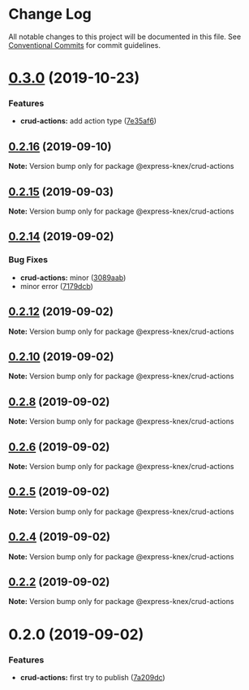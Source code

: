 # Change Log

All notable changes to this project will be documented in this file.
See [Conventional Commits](https://conventionalcommits.org) for commit guidelines.

# [0.3.0](https://github.com/express-knex/express-knex/tree/master/packages/crud-actions/compare/@express-knex/crud-actions@0.2.16...@express-knex/crud-actions@0.3.0) (2019-10-23)


### Features

* **crud-actions:** add action type ([7e35af6](https://github.com/express-knex/express-knex/tree/master/packages/crud-actions/commit/7e35af6))





## [0.2.16](https://github.com/express-knex/express-knex/tree/master/packages/crud-actions/compare/@express-knex/crud-actions@0.2.15...@express-knex/crud-actions@0.2.16) (2019-09-10)

**Note:** Version bump only for package @express-knex/crud-actions





## [0.2.15](https://github.com/express-knex/express-knex/tree/master/packages/crud-actions/compare/@express-knex/crud-actions@0.2.14...@express-knex/crud-actions@0.2.15) (2019-09-03)

**Note:** Version bump only for package @express-knex/crud-actions





## [0.2.14](https://github.com/express-knex/express-knex/tree/master/packages/crud-actions/compare/@express-knex/crud-actions@0.2.12...@express-knex/crud-actions@0.2.14) (2019-09-02)


### Bug Fixes

* **crud-actions:** minor ([3089aab](https://github.com/express-knex/express-knex/tree/master/packages/crud-actions/commit/3089aab))
* minor error ([7179dcb](https://github.com/express-knex/express-knex/tree/master/packages/crud-actions/commit/7179dcb))





## [0.2.12](https://github.com/express-knex/express-knex/tree/master/packages/crud-actions/compare/@express-knex/crud-actions@0.2.10...@express-knex/crud-actions@0.2.12) (2019-09-02)

**Note:** Version bump only for package @express-knex/crud-actions





## [0.2.10](https://github.com/express-knex/express-knex/tree/master/packages/crud-actions/compare/@express-knex/crud-actions@0.2.8...@express-knex/crud-actions@0.2.10) (2019-09-02)

**Note:** Version bump only for package @express-knex/crud-actions





## [0.2.8](https://github.com/express-knex/express-knex/tree/master/packages/crud-actions/compare/@express-knex/crud-actions@0.2.6...@express-knex/crud-actions@0.2.8) (2019-09-02)

**Note:** Version bump only for package @express-knex/crud-actions





## [0.2.6](https://github.com/express-knex/express-knex/tree/master/packages/crud-actions/compare/@express-knex/crud-actions@0.2.5...@express-knex/crud-actions@0.2.6) (2019-09-02)

**Note:** Version bump only for package @express-knex/crud-actions





## [0.2.5](https://github.com/express-knex/express-knex/tree/master/packages/crud-actions/compare/@express-knex/crud-actions@0.2.4...@express-knex/crud-actions@0.2.5) (2019-09-02)

**Note:** Version bump only for package @express-knex/crud-actions





## [0.2.4](https://github.com/express-knex/express-knex/tree/master/packages/crud-actions/compare/@express-knex/crud-actions@0.2.2...@express-knex/crud-actions@0.2.4) (2019-09-02)

**Note:** Version bump only for package @express-knex/crud-actions





## [0.2.2](https://github.com/express-knex/express-knex/tree/master/packages/crud-actions/compare/@express-knex/crud-actions@0.2.0...@express-knex/crud-actions@0.2.2) (2019-09-02)

**Note:** Version bump only for package @express-knex/crud-actions





# 0.2.0 (2019-09-02)


### Features

* **crud-actions:** first try to publish ([7a209dc](https://github.com/express-knex/express-knex/tree/master/packages/crud-actions/commit/7a209dc))
